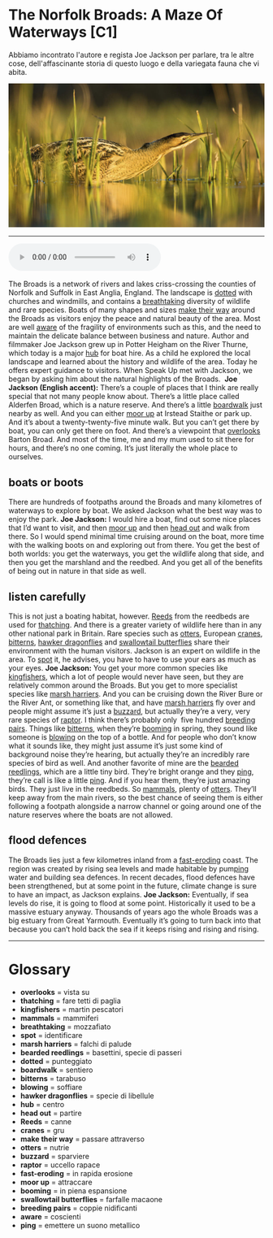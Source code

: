 # The Norfolk Broads: A Maze Of Waterways   [C1]

Abbiamo incontrato l'autore e regista Joe Jackson per parlare, tra le altre cose, dell'affascinante storia di questo luogo e della variegata fauna che vi abita.

![](The%20Norfolk%20Broads%20A%20Maze%20Of%20Waterways.jpg)

--------------

<div>
<audio controls autoplay>
    <source src="https://raw.githubusercontent.com/dartie/speakup/main/2022-12/The%20Norfolk%20Broads%20A%20Maze%20Of%20Waterways.mp3" type="audio/mpeg">
</audio>
</div>


The Broads is a network of rivers and lakes criss-crossing the counties of Norfolk and Suffolk in East Anglia, England. The landscape is [dotted](## "punteggiato") with churches and windmills, and contains a [breathtaking](## "mozzafiato") diversity of wildlife and rare species. Boats of many shapes and sizes [make their way](## "passare attraverso") around the Broads as visitors enjoy the peace and natural beauty of the area. Most are well [aware](## "coscienti") of the fragility of environments such as this, and the need to maintain the delicate balance between business and nature. Author and filmmaker Joe Jackson grew up in Potter Heigham on the River Thurne, which today is a major [hub](## "centro") for boat hire. As a child he explored the local landscape and learned about the history and wildlife of the area. Today he offers expert guidance to visitors. When Speak Up met with Jackson, we began by asking him about the natural highlights of the Broads. 
**Joe Jackson (English accent):** There’s a couple of places that I think are really special that not many people know about. There’s a little place called Alderfen Broad, which is a nature reserve. And there’s a little [boardwalk](## "sentiero") just nearby as well. And you can either [moor up](## "attraccare") at Irstead Staithe or park up. And it’s about a twenty-twenty-five minute walk. But you can’t get there by boat, you can only get there on foot. And there’s a viewpoint that [overlooks](## "vista su") Barton Broad. And most of the time, me and my mum used to sit there for hours, and there’s no one coming. It’s just literally the whole place to ourselves.

## boats or boots
There are hundreds of footpaths around the Broads and many kilometres of waterways to explore by boat. We asked Jackson what the best way was to enjoy the park.
**Joe Jackson:** I would hire a boat, find out some nice places that I’d want to visit, and then [moor up](## "attraccare") and then [head out](## "partire") and walk from there. So I would spend minimal time cruising around on the boat, more time with the walking boots on and exploring out from there. You get the best of both worlds: you get the waterways, you get the wildlife along that side, and then you get the marshland and the reedbed. And you get all of the benefits of being out in nature in that side as well.

## listen carefully
This is not just a boating habitat, however. [Reeds](## "canne") from the reedbeds are used for [thatching](## "fare tetti di paglia"). And there is a greater variety of wildlife here than in any other national park in Britain. Rare species such as [otters](## "nutrie"), European [cranes](## "gru"), [bitterns](## "tarabuso"), [hawker dragonflies](## "specie di libellule") and [swallowtail butterflies](## "farfalle macaone") share their environment with the human visitors. Jackson is an expert on wildlife in the area. To [spot](## "identificare") it, he advises, you have to have to use your ears as much as your eyes.
**Joe Jackson:** You get your more common species like [kingfishers](## "martin pescatori"), which a lot of people would never have seen, but they are relatively common around the Broads. But you get to more specialist species like [marsh harriers](## "falchi di palude"). And you can be cruising down the River Bure or the River Ant, or something like that, and have [marsh harriers](## "falchi di palude") fly over and people might assume it’s just a [buzzard](## "sparviere"), but actually they’re a very, very rare species of [raptor](## "uccello rapace"). I think there’s probably only  five hundred [breeding pairs](## "coppie nidificanti"). Things like [bitterns](## "tarabuso"), when they’re [booming](## "in piena espansione") in spring, they sound like someone is [blowing](## "soffiare") on the top of a bottle. And for people who don’t know what it sounds like, they might just assume it’s just some kind of background noise they’re hearing, but actually they’re an incredibly rare species of bird as well. And another favorite of mine are the [bearded reedlings](## "basettini, specie di passeri"), which are a little tiny bird. They’re bright orange and they [ping](## "emettere un suono metallico"), they’re call is like a little [ping](## "emettere un suono metallico"). And if you hear them, they’re just amazing birds. They just live in the reedbeds. So [mammals](## "mammiferi"), plenty of [otters](## "nutrie"). They’ll keep away from the main rivers, so the best chance of seeing them is either following a footpath alongside a narrow channel or going around one of the nature reserves where the boats are not allowed.

## flood defences
The Broads lies just a few kilometres inland from a [fast-eroding](## "in rapida erosione") coast. The region was created by rising sea levels and made habitable by pum[ping](## "emettere un suono metallico") water and building sea defences. In recent decades, flood defences have been strengthened, but at some point in the future, climate change is sure to have an impact, as Jackson explains.
**Joe Jackson:** Eventually, if sea levels do rise, it is going to flood at some point. Historically it used to be a massive estuary anyway. Thousands of years ago the whole Broads was a big estuary from Great Yarmouth. Eventually it’s going to turn back into that because you can’t hold back the sea if it keeps rising and rising and rising.

--------------

<div style = "display:block; clear:both; page-break-after:always;"></div>

# Glossary
* **overlooks** = vista su
* **thatching** = fare tetti di paglia
* **kingfishers** = martin pescatori
* **mammals** = mammiferi
* **breathtaking** = mozzafiato
* **spot** = identificare
* **marsh harriers** = falchi di palude
* **bearded reedlings** = basettini, specie di passeri
* **dotted** = punteggiato
* **boardwalk** = sentiero
* **bitterns** = tarabuso
* **blowing** = soffiare
* **hawker dragonflies** = specie di libellule
* **hub** = centro
* **head out** = partire
* **Reeds** = canne
* **cranes** = gru
* **make their way** = passare attraverso
* **otters** = nutrie
* **buzzard** = sparviere
* **raptor** = uccello rapace
* **fast-eroding** = in rapida erosione
* **moor up** = attraccare
* **booming** = in piena espansione
* **swallowtail butterflies** = farfalle macaone
* **breeding pairs** = coppie nidificanti
* **aware** = coscienti
* **ping** = emettere un suono metallico
